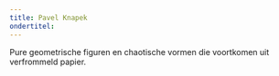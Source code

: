 ```yaml
---
title: Pavel Knapek
ondertitel:
---
```


Pure geometrische figuren en chaotische vormen die voortkomen uit verfrommeld papier.